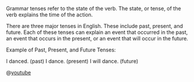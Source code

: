 Grammar tenses refer to the state of the verb. The state, or tense, of the verb explains the time of the action.

There are three major tenses in English. These include past, present, and future. Each of these tenses can explain an event that occurred in the past, an event that occurs in the present, or an event that will occur in the future.

Example of Past, Present, and Future Tenses:

I danced. (past)
I dance. (present)
I will dance. (future)

@[youtube](d7Brq5HfT5w)